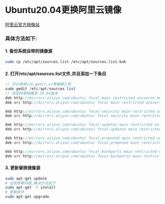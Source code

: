# Ubuntu20.04更换阿里云镜像

[阿里云官方镜像站](https://developer.aliyun.com/mirror/)

### 具体方法如下:

#### 1. 备份系统自带的镜像源

```bash
sudo cp /etc/apt/sources.list /etc/apt/sources.list.bak
```

#### 2. 打开/etc/apt/sources.list文件,并且添加一下条目

```java
// 可以使用vim,gedit,vi等编辑工具
sudo gedit /etc/apt/sources.list
// 添加阿里镜像源 20.04版本
deb http://mirrors.aliyun.com/ubuntu/ focal main restricted universe multiverse
deb-src http://mirrors.aliyun.com/ubuntu/ focal main restricted universe multiverse

deb http://mirrors.aliyun.com/ubuntu/ focal-security main restricted universe multiverse
deb-src http://mirrors.aliyun.com/ubuntu/ focal-security main restricted universe multiverse

deb http://mirrors.aliyun.com/ubuntu/ focal-updates main restricted universe multiverse
deb-src http://mirrors.aliyun.com/ubuntu/ focal-updates main restricted universe multiverse

deb http://mirrors.aliyun.com/ubuntu/ focal-proposed main restricted universe multiverse
deb-src http://mirrors.aliyun.com/ubuntu/ focal-proposed main restricted universe multiverse

deb http://mirrors.aliyun.com/ubuntu/ focal-backports main restricted universe multiverse
deb-src http://mirrors.aliyun.com/ubuntu/ focal-backports main restricted universe multiverse
```

#### 3. 更新替换镜像源

```bash
sudo apt-get update
# 出现依赖问题,解决方式如下
sudo apt-get -f install
# 更新软件
sudo apt-get upgrade
```

